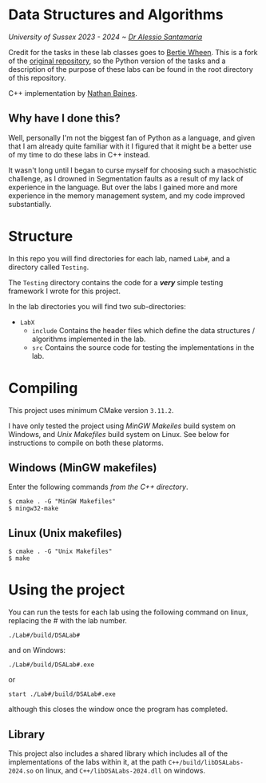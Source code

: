 # Data Structures and Algorithms
*University of Sussex 2023 - 2024 ~ [Dr Alessio Santamaria](https://profiles.sussex.ac.uk/p580064-alessio-santamaria)*

Credit for the tasks in these lab classes goes to [Bertie Wheen](https://github.com/bertie-wheen/). This is a fork of the [original repository](https://github.com/bertie-wheen/dsa-2023-4), so the Python version of the tasks and a description of the purpose of these labs can be found in the root directory of this repository.

C++ implementation by [Nathan Baines](https://nathcat.net).

## Why have I done this?
Well, personally I'm not the biggest fan of Python as a language, and given that I am already quite familiar with it I figured that it might be a better use of my time to do these labs in C++ instead.

It wasn't long until I began to curse myself for choosing such a masochistic challenge, as I drowned in Segmentation faults as a result of my lack of experience in the language. But over the labs I gained more and more experience in the memory management system, and my code improved substantially.

# Structure
In this repo you will find directories for each lab, named `Lab#`, and a directory called `Testing`.

The `Testing` directory contains the code for a _**very**_ simple testing framework I wrote for this project.

In the lab directories you will find two sub-directories:

- `LabX`
    - `include` Contains the header files which define the data structures / algorithms implemented in the lab.
    - `src` Contains the source code for testing the implementations in the lab.

# Compiling
This project uses minimum CMake version `3.11.2`.

I have only tested the project using _MinGW Makeiles_ build system on Windows, and _Unix Makefiles_ build system on Linux. See below for instructions to compile on both these platorms.

## Windows (MinGW makefiles)
Enter the following commands _from the C++ directory_.

```
$ cmake . -G "MinGW Makefiles"
$ mingw32-make
```

## Linux (Unix makefiles)
```
$ cmake . -G "Unix Makefiles"
$ make
```

# Using the project
You can run the tests for each lab using the following command on linux, replacing the # with the lab number.

```
./Lab#/build/DSALab#
```

and on Windows:

```
./Lab#/build/DSALab#.exe
```

or

```
start ./Lab#/build/DSALab#.exe
```

although this closes the window once the program has completed.

## Library
This project also includes a shared library which includes all of the implementations of the labs within it, at the path `C++/build/libDSALabs-2024.so` on linux, and `C++/libDSALabs-2024.dll` on windows.